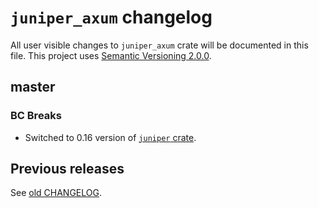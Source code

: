 `juniper_axum` changelog
========================

All user visible changes to `juniper_axum` crate will be documented in this file. This project uses [Semantic Versioning 2.0.0].




## master

### BC Breaks

- Switched to 0.16 version of [`juniper` crate].




## Previous releases

See [old CHANGELOG](/../../blob/juniper_warp-v0.0.0/juniper_axum/CHANGELOG.md).




[`juniper` crate]: https://docs.rs/juniper
[Semantic Versioning 2.0.0]: https://semver.org
